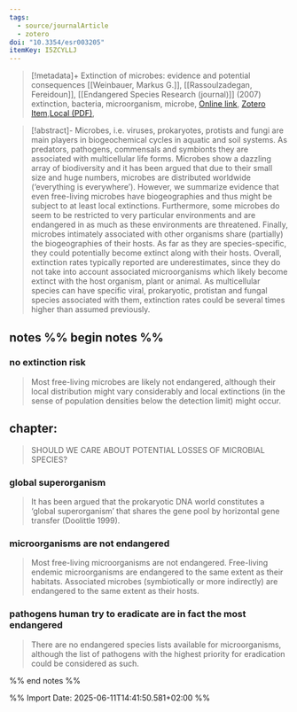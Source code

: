 ```yaml
---
tags:
  - source/journalArticle
  - zotero
doi: "10.3354/esr003205"
itemKey: I5ZCYLLJ
---
```

>[!metadata]+
> Extinction of microbes: evidence and potential consequences
> [[Weinbauer, Markus G.]], [[Rassoulzadegan, Fereidoun]], 
> [[Endangered Species Research (journal)]] (2007)
> extinction, bacteria, microorganism, microbe, 
> [Online link](http://www.int-res.com/abstracts/esr/v3/n2/p205-215/), [Zotero Item](zotero://select/library/items/I5ZCYLLJ),[Local (PDF)](file://C:/Users/aburg/Documents/references/zotero/storage/HV4FZFEG/Weinbauer2007_REVIEWExtinction.pdf), 


>[!abstract]-
>Microbes, i.e. viruses, prokaryotes, protists and fungi are main players in biogeochemical cycles in aquatic and soil systems. As predators, pathogens, commensals and symbionts they are associated with multicellular life forms. Microbes show a dazzling array of biodiversity and it has been argued that due to their small size and huge numbers, microbes are distributed worldwide (‘everything is everywhere’). However, we summarize evidence that even free-living microbes have biogeographies and thus might be subject to at least local extinctions. Furthermore, some microbes do seem to be restricted to very particular environments and are endangered in as much as these environments are threatened. Finally, microbes intimately associated with other organisms share (partially) the biogeographies of their hosts. As far as they are species-specific, they could potentially become extinct along with their hosts. Overall, extinction rates typically reported are underestimates, since they do not take into account associated microorganisms which likely become extinct with the host organism, plant or animal. As multicellular species can have specific viral, prokaryotic, protistan and fungal species associated with them, extinction rates could be several times higher than assumed previously.

## notes %% begin notes %%
### no extinction risk
> Most free-living microbes are likely not endangered, although their local distribution might vary considerably and local extinctions (in the sense of population densities below the detection limit) might occur.

## chapter: 
> SHOULD WE CARE ABOUT POTENTIAL LOSSES OF MICROBIAL SPECIES?
### global superorganism
> It has been argued that the prokaryotic DNA world constitutes a ‘global superorganism’ that shares the gene pool by horizontal gene transfer (Doolittle 1999).
### microorganisms are not endangered
>Most free-living microorganisms are not endangered.
>Free-living endemic microorganisms are endangered to the same extent as their habitats.
>Associated microbes (symbiotically or more indirectly) are endangered to the same extent as their hosts.
### pathogens human try to eradicate are in fact the most endangered
>There are no endangered species lists available for microorganisms, although the list of pathogens with the highest priority for eradication could be considered as such. 


%% end notes %%

%% Import Date: 2025-06-11T14:41:50.581+02:00 %%
